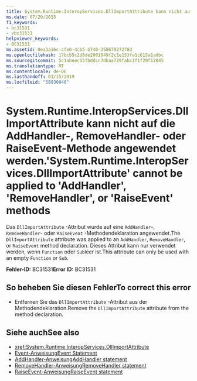 ```yaml
---
title: System.Runtime.InteropServices.DllImportAttribute kann nicht auf die AddHandler-, RemoveHandler- oder RaiseEvent-Methode angewendet werden.
ms.date: 07/20/2015
f1_keywords:
- bc31531
- vbc31531
helpviewer_keywords:
- BC31531
ms.assetid: 0ea3a16c-cfe0-4cb5-b740-358679272f8d
ms.openlocfilehash: 17bcb5c2d8de2001049f2c1e153fa1c615a1adbc
ms.sourcegitcommit: 5c1abeec15fbddcc7dbaa729fabc1f1f29f12045
ms.translationtype: MT
ms.contentlocale: de-DE
ms.lasthandoff: 03/15/2019
ms.locfileid: "58030840"
---
```

# <a name="systemruntimeinteropservicesdllimportattribute-cannot-be-applied-to-addhandler-removehandler-or-raiseevent-methods"></a><span data-ttu-id="7b19a-102">System.Runtime.InteropServices.DllImportAttribute kann nicht auf die AddHandler-, RemoveHandler- oder RaiseEvent-Methode angewendet werden.</span><span class="sxs-lookup"><span data-stu-id="7b19a-102">'System.Runtime.InteropServices.DllImportAttribute' cannot be applied to 'AddHandler', 'RemoveHandler', or 'RaiseEvent' methods</span></span>
<span data-ttu-id="7b19a-103">Das `DllImportAttribute` -Attribut wurde auf eine `AddHandler`-, `RemoveHandler`- oder `RaiseEvent` -Methodendeklaration angewendet.</span><span class="sxs-lookup"><span data-stu-id="7b19a-103">The `DllImportAttribute` attribute was applied to an `AddHandler`, `RemoveHandler`, or `RaiseEvent` method declaration.</span></span> <span data-ttu-id="7b19a-104">Dieses Attribut kann nur verwendet werden, wenn `Function` oder `Sub`leer ist.</span><span class="sxs-lookup"><span data-stu-id="7b19a-104">This attribute can only be used with an empty `Function` or `Sub`.</span></span>  
  
 <span data-ttu-id="7b19a-105">**Fehler-ID:** BC31531</span><span class="sxs-lookup"><span data-stu-id="7b19a-105">**Error ID:** BC31531</span></span>  
  
## <a name="to-correct-this-error"></a><span data-ttu-id="7b19a-106">So beheben Sie diesen Fehler</span><span class="sxs-lookup"><span data-stu-id="7b19a-106">To correct this error</span></span>  
  
-   <span data-ttu-id="7b19a-107">Entfernen Sie das `DllImportAttribute` -Attribut aus der Methodendeklaration.</span><span class="sxs-lookup"><span data-stu-id="7b19a-107">Remove the `DllImportAttribute` attribute from the method declaration.</span></span>  
  
## <a name="see-also"></a><span data-ttu-id="7b19a-108">Siehe auch</span><span class="sxs-lookup"><span data-stu-id="7b19a-108">See also</span></span>

- <xref:System.Runtime.InteropServices.DllImportAttribute>
- [<span data-ttu-id="7b19a-109">Event-Anweisung</span><span class="sxs-lookup"><span data-stu-id="7b19a-109">Event Statement</span></span>](../../visual-basic/language-reference/statements/event-statement.md)
- [<span data-ttu-id="7b19a-110">AddHandler-Anweisung</span><span class="sxs-lookup"><span data-stu-id="7b19a-110">AddHandler statement</span></span>](~/docs/visual-basic/language-reference/statements/addhandler-statement.md)
- [<span data-ttu-id="7b19a-111">RemoveHandler-Anweisung</span><span class="sxs-lookup"><span data-stu-id="7b19a-111">RemoveHandler statement</span></span>](~/docs/visual-basic/language-reference/statements/removehandler-statement.md)
- [<span data-ttu-id="7b19a-112">RaiseEvent-Anweisung</span><span class="sxs-lookup"><span data-stu-id="7b19a-112">RaiseEvent statement</span></span>](~/docs/visual-basic/language-reference/statements/raiseevent-statement.md)
